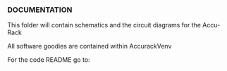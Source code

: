 ### DOCUMENTATION ###
This folder will contain schematics and the circuit diagrams for the Accu-Rack

All software goodies are contained within AccurackVenv

For the code README go to:
